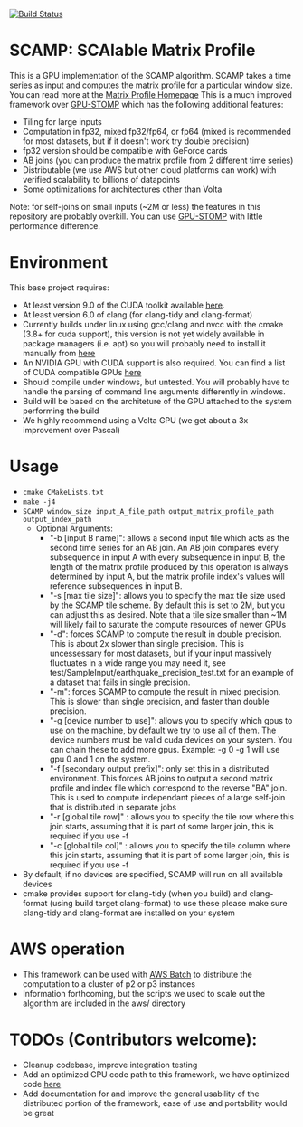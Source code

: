 [![Build Status](https://travis-ci.org/zpzim/SCAMP.svg?branch=master)](https://travis-ci.org/zpzim/SCAMP)
# SCAMP: SCAlable Matrix Profile
This is a GPU implementation of the SCAMP algorithm. SCAMP takes a time series as input and computes the matrix profile for a particular window size. You can read more at the [Matrix Profile Homepage](http://www.cs.ucr.edu/~eamonn/MatrixProfile.html)
This is a much improved framework over [GPU-STOMP](https://github.com/zpzim/STOMPSelfJoin) which has the following additional features:
 * Tiling for large inputs 
 * Computation in fp32, mixed fp32/fp64, or fp64 (mixed is recommended for most datasets, but if it doesn't work try double precision)
 * fp32 version should be compatible with GeForce cards
 * AB joins (you can produce the matrix profile from 2 different time series)
 * Distributable (we use AWS but other cloud platforms can work) with verified scalability to billions of datapoints
 * Some optimizations for architectures other than Volta

Note: for self-joins on small inputs (~2M or less) the features in this repository are probably overkill. You can use [GPU-STOMP](https://github.com/zpzim/STOMPSelfJoin) with little performance difference.

# Environment
This base project requires:
 * At least version 9.0 of the CUDA toolkit available [here](https://developer.nvidia.com/cuda-toolkit).
 * At least version 6.0 of clang (for clang-tidy and clang-format)
 * Currently builds under linux using gcc/clang and nvcc with the cmake (3.8+ for cuda support), this version is not yet widely available in package managers (i.e. apt) so you will probably need to install it manually from [here](https://cmake.org/download/)
 * An NVIDIA GPU with CUDA support is also required. You can find a list of CUDA compatible GPUs [here](https://developer.nvidia.com/cuda-gpus)
 * Should compile under windows, but untested. You will probably have to handle the parsing of command line arguments differently in windows.
 * Build will be based on the architeture of the GPU attached to the system performing the build
 * We highly recommend using a Volta GPU (we get about a 3x improvement over Pascal)
# Usage
* `cmake CMakeLists.txt`
* `make -j4`
* `SCAMP window_size input_A_file_path output_matrix_profile_path output_index_path`
  * Optional Arguments:
    * "-b [input B name]": allows a second input file which acts as the second time series for an AB join. An AB join compares every subsequence in input A with every subsequence in input B, the length of the matrix profile produced by this operation is always determined by input A, but the matrix profile index's values will reference subsequences in input B.
    * "-s [max tile size]": allows you to specify the max tile size used by the SCAMP tile scheme. By default this is set to 2M, but you can adjust this as desired. Note that a tile size smaller than ~1M will likely fail to saturate the compute resources of newer GPUs
    * "-d": forces SCAMP to compute the result in double precision. This is about 2x slower than single precision. This is uncessessary for most datasets, but if your input massively fluctuates in a wide range you may need it, see test/SampleInput/earthquake_precision_test.txt for an example of a dataset that fails in single precision.
    * "-m": forces SCAMP to compute the result in mixed precision. This is slower than single precision, and faster than double precision.
    * "-g [device number to use]": allows you to specify which gpus to use on the machine, by default we try to use all of them. The device numbers must be valid cuda devices on your system. You can chain these to add more gpus. Example: -g 0 -g 1 will use gpu 0 and 1 on the system.
    * "-f [secondary output prefix]": only set this in a distributed environment. This forces AB joins to output a second matrix profile and index file which correspond to the reverse "BA" join. This is used to compute independant pieces of a large self-join that is distributed in separate jobs
    * "-r [global tile row]" : allows you to specify the tile row where this join starts, assuming that it is part of some larger join, this is required if you use -f
    * "-c [global tile col]" : allows you to specify the tile column where this join starts, assuming that it is part of some larger join, this is required if you use -f
* By default, if no devices are specified, SCAMP will run on all available devices
* cmake provides support for clang-tidy (when you build) and clang-format (using build target clang-format) to use these please make sure clang-tidy and clang-format are installed on your system


# AWS operation
* This framework can be used with [AWS Batch](https://aws.amazon.com/batch) to distribute the computation to a cluster of p2 or p3 instances
* Information forthcoming, but the scripts we used to scale out the algorithm are included in the aws/ directory

# TODOs (Contributors welcome):
* Cleanup codebase, improve integration testing
* Add an optimized CPU code path to this framework, we have optimized code [here](https://github.com/kavj/matrixProfile)
* Add documentation for and improve the general usability of the distributed portion of the framework, ease of use and portability would be great



